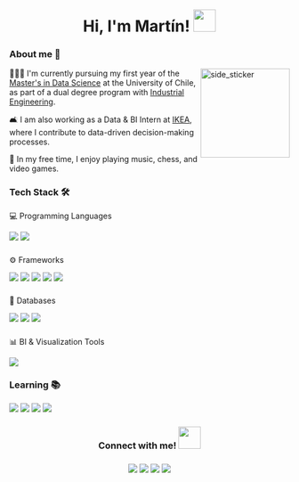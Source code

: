 <h1 align="center"> Hi, I'm Martín!
<img src="https://media.giphy.com/media/hvRJCLFzcasrR4ia7z/giphy.gif"width="40"> </h1>

### About me 💬

<img align="right" width=160px height=160px alt="side_sticker" src="https://i.giphy.com/media/v1.Y2lkPTc5MGI3NjExN2U1N2hud2Vpc3dodm4zY2g0cXJ3d21kMWEwZmR2NHhzcHR4d3k3YSZlcD12MV9pbnRlcm5hbF9naWZfYnlfaWQmY3Q9cw/zNhoFLwmtcrtheyTQY/giphy.gif"/>

👨🏻‍💻 I'm currently pursuing my first year of the <a href="https://mds.uchile.cl/">Master's in Data Science</a> at the University of Chile, as part of a dual degree program with <a href="https://www.dii.uchile.cl/english/">Industrial Engineering</a>.

🛋️ I am also working as a Data & BI Intern at <a href="https://www.ikea.com/cl/es/">IKEA</a>, where I contribute to data-driven decision-making processes.
  
🎸 In my free time, I enjoy playing music, chess, and video games.</p>

### Tech Stack 🛠️

💻 Programming Languages

<a href="https://www.python.org/">
<img src="https://img.shields.io/badge/Python-FFD43B?style=for-the-badge&logo=python&logoColor=blue"/></a>

<a href="https://www.r-project.org">
<img src="https://img.shields.io/badge/R-276DC3?style=for-the-badge&logo=r&logoColor=white"/></a>

###

⚙ Frameworks

<a href="https://numpy.org/">
<img src="https://img.shields.io/badge/Numpy-777BB4?style=for-the-badge&logo=numpy&logoColor=white"/></a>

<a href="https://pandas.pydata.org/">
<img src="https://img.shields.io/badge/Pandas-2C2D72?style=for-the-badge&logo=pandas&logoColor=white"/></a>

<a href="https://scikit-learn.org/stable/">
<img src="https://img.shields.io/badge/scikit_learn-F7931E?style=for-the-badge&logo=scikit-learn&logoColor=white"/></a>

<a href="https://matplotlib.org/">
<img src="https://img.shields.io/badge/Matplotlib-5190cf?style=for-the-badge&logoColor=white"/></a>

<a href="https://scipy.org/">
<img src="https://img.shields.io/badge/SciPy-654FF0?style=for-the-badge&logo=SciPy&logoColor=white"/></a>

###

💾 Databases

<a href="https://www.postgresql.org/">
<img src="https://img.shields.io/badge/PostgreSQL-316192?style=for-the-badge&logo=postgresql&logoColor=white"/></a>

<a href="https://www.mysql.com/">
<img src="https://img.shields.io/badge/MySQL-005C84?style=for-the-badge&logo=mysql&logoColor=white"/></a>

<a href="https://www.mongodb.com/">
<img src="https://img.shields.io/badge/MongoDB-4EA94B?style=for-the-badge&logo=mongodb&logoColor=white"/></a>

###

📊 BI & Visualization Tools

<a href="https://www.microsoft.com/en/power-platform/products/power-bi?market=af">
<img src="https://img.shields.io/badge/PowerBI-F2C811?style=for-the-badge&logo=Power%20BI&logoColor=white"/></a>

###

### Learning 📚 

<a href="https://cloud.google.com/?hl=en">
<img src="https://img.shields.io/badge/Google_Cloud-4285F4?style=for-the-badge&logo=google-cloud&logoColor=white"/></a>

<a href="https://cloud.google.com/looker?hl=en">
<img src="https://img.shields.io/badge/Looker-316192?style=for-the-badge"/></a>

<a href="https://git-scm.com/">
<img src="https://img.shields.io/badge/GIT-E44C30?style=for-the-badge&logo=git&logoColor=white"/></a>

<a href="https://github.com/">
<img src="https://img.shields.io/badge/GitHub-100000?style=for-the-badge&logo=github&logoColor=white"/></a>

###

<h3 align="center">Connect with me! 
<img src="https://i.giphy.com/media/v1.Y2lkPTc5MGI3NjExcWUyNXdpeDdwNzByMjhrNDd1MXRrOWZ6Nml6NGlpeHgwMHlmZXBqYyZlcD12MV9pbnRlcm5hbF9naWZfYnlfaWQmY3Q9cw/SGGHAPCjED1OcW6ixv/giphy.gif"width="40"></h3>

###

<div align="center">
  <a href="https://www.linkedin.com/in/martintorricop/"><img src="https://img.shields.io/badge/LinkedIn-0077B5?style=for-the-badge&logo=linkedin&logoColor=white"/></a>
  <a href="mailto:martin.torrico@ug.uchile.cl"><img src="https://img.shields.io/badge/Gmail-D14836?style=for-the-badge&logo=gmail&logoColor=white"/></a>
  <a href="CV_en.pdf"><img src="https://img.shields.io/badge/Resume english-purple?style=for-the-badge&logoColor=purple"/></a>
  <a href="CV_es.pdf"><img src="https://img.shields.io/badge/Resume spanish-a?style=for-the-badge&logoColor=white"/></a>
</div>

###
